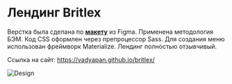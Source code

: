 # Лендинг Britlex

Верстка была сделана по **[макету](https://github.com/vadyapan/landing_britlex/blob/main/design/template.fig)** из Figma. Применена методология БЭМ. Код CSS оформлен через препроцессор Sass. Для создания меню использован фреймворк Materialize. Лендинг полностью отзывчивый.

Ссылка на сайт: https://vadyapan.github.io/britlex/

![Design](https://github.com/vladpantyukhin/landing_britlex/blob/main/design/layout.png)
